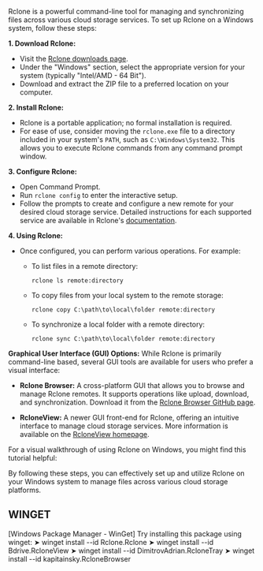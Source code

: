 Rclone is a powerful command-line tool for managing and synchronizing files across various cloud storage services. To set up Rclone on a Windows system, follow these steps:

**1. Download Rclone:**

- Visit the [Rclone downloads page](https://rclone.org/downloads/).
- Under the "Windows" section, select the appropriate version for your system (typically "Intel/AMD - 64 Bit").
- Download and extract the ZIP file to a preferred location on your computer.

**2. Install Rclone:**

- Rclone is a portable application; no formal installation is required.
- For ease of use, consider moving the `rclone.exe` file to a directory included in your system's `PATH`, such as `C:\Windows\System32`. This allows you to execute Rclone commands from any command prompt window.

**3. Configure Rclone:**

- Open Command Prompt.
- Run `rclone config` to enter the interactive setup.
- Follow the prompts to create and configure a new remote for your desired cloud storage service. Detailed instructions for each supported service are available in Rclone's [documentation](https://rclone.org/docs/).

**4. Using Rclone:**

- Once configured, you can perform various operations. For example:
    - To list files in a remote directory:
        
        ```
        rclone ls remote:directory
        ```
        
    - To copy files from your local system to the remote storage:
        
        ```
        rclone copy C:\path\to\local\folder remote:directory
        ```
        
    - To synchronize a local folder with a remote directory:
        
        ```
        rclone sync C:\path\to\local\folder remote:directory
        ```
        

**Graphical User Interface (GUI) Options:** While Rclone is primarily command-line based, several GUI tools are available for users who prefer a visual interface:

- **Rclone Browser:** A cross-platform GUI that allows you to browse and manage Rclone remotes. It supports operations like upload, download, and synchronization. Download it from the [Rclone Browser GitHub page](https://kapitainsky.github.io/RcloneBrowser/).
    
- **RcloneView:** A newer GUI front-end for Rclone, offering an intuitive interface to manage cloud storage services. More information is available on the [RcloneView homepage](https://rcloneview.com/).
    

For a visual walkthrough of using Rclone on Windows, you might find this tutorial helpful:



By following these steps, you can effectively set up and utilize Rclone on your Windows system to manage files across various cloud storage platforms.


## WINGET

[Windows Package Manager - WinGet]
  Try installing this package using winget:
    ➤ winget install --id Rclone.Rclone
    ➤ winget install --id Bdrive.RcloneView
    ➤ winget install --id DimitrovAdrian.RcloneTray
    ➤ winget install --id kapitainsky.RcloneBrowser
